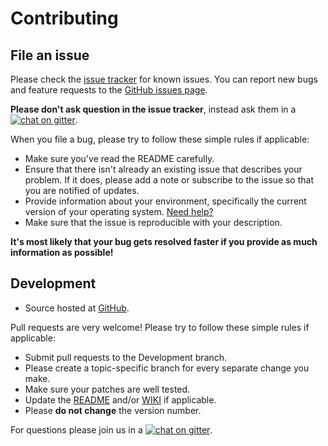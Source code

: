 Contributing
============

File an issue
-------------

Please check the [issue tracker](https://github.com/JoshuaCarroll/BasketballRosterManager/issues) for known issues.  You can report new bugs and feature requests to the [GitHub issues page](https://github.com/JoshuaCarroll/BasketballRosterManager/issues).

**Please don't ask question in the issue tracker**, instead ask them in a [![chat on gitter](https://badges.gitter.im/JoshuaCarroll/BasketballRosterManager.svg)](https://gitter.im/JoshuaCarroll/BasketballRosterManager?utm_source=badge&utm_medium=badge&utm_campaign=pr-badge&utm_content=badge).

When you file a bug, please try to follow these simple rules if applicable:

* Make sure you've read the README carefully.
* Ensure that there isn't already an existing issue that describes your problem. If it does, please add a note or subscribe to the issue so that you are notified of updates.
* Provide information about your environment, specifically the current version of your operating system. [Need help?](http://whatsmyos.com/)
* Make sure that the issue is reproducible with your description.

**It's most likely that your bug gets resolved faster if you provide as much information as possible!**

Development
-----------

* Source hosted at [GitHub](https://github.com/JoshuaCarroll/BasketballRosterManager).

Pull requests are very welcome! Please try to follow these simple rules if applicable:

* Submit pull requests to the Development branch.
* Please create a topic-specific branch for every separate change you make.
* Make sure your patches are well tested.
* Update the [README](https://github.com/JoshuaCarroll/BasketballRosterManager/blob/development/README.md) and/or [WIKI](https://github.com/JoshuaCarroll/BasketballRosterManager/wiki) if applicable.
* Please **do not change** the version number.

For questions please join us in a [![chat on gitter](https://badges.gitter.im/JoshuaCarroll/BasketballRosterManager.svg)](https://gitter.im/JoshuaCarroll/BasketballRosterManager?utm_source=badge&utm_medium=badge&utm_campaign=pr-badge&utm_content=badge).
